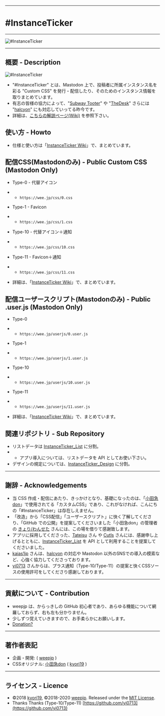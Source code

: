 <hr>

# #InstanceTicker

<hr>

<img src="https://res.cloudinary.com/weep/image/upload/v1551123733/it/InstanceTicker.png" title="#InstanceTicker" alt="#InstanceTicker" />
<hr>

## 概要 - Description
<img src="https://wee.jp/tit.png" title="#InstanceTicker" alt="#InstanceTicker" />

- "#InstanceTicker" とは、Mastodon 上で、投稿者に所属インスタンス名を彩る "Custom CSS" を発行・配信したり、そのためのインスタンス情報を取りまとめています。
- 有志の皆様の協力によって、"[Subway Tooter](https://github.com/tateisu/SubwayTooter)" や "[TheDesk](https://github.com/cutls/TheDesk)" さらには "[halcyon](https://github.com/kaias1jp/halcyon)" にも対応していってる昨今です。
- 詳細は、[こちらの解説ページ(Wiki)](https://github.com/MiyonMiyon/InstanceTicker/wiki) を参照下さい。

## 使い方 - Howto

- 仕様と使い方は「[InstanceTicker Wiki](https://github.com/MiyonMiyon/InstanceTicker/wiki/)」で、まとめています。

## 配信CSS(Mastodonのみ) - Public Custom CSS (Mastodon Only)
- Type-0 - 代替アイコン
- - `https://wee.jp/css/0.css`
- Type-1 - Favicon
- - `https://wee.jp/css/1.css`
- Type-10 - 代替アイコン＋通知
- - `https://wee.jp/css/10.css`
- Type-11 - Favicon＋通知
- - `https://wee.jp/css/11.css`

- 詳細は、「[InstanceTicker Wiki](https://github.com/MiyonMiyon/InstanceTicker/wiki/)」で、まとめています。

## 配信ユーザースクリプト(Mastodonのみ) - Public .user.js (Mastodon Only)
- Type-0
- - `https://wee.jp/userjs/0.user.js`
- Type-1
- - `https://wee.jp/userjs/1.user.js`
- Type-10
- - `https://wee.jp/userjs/10.user.js`
- Type-11
- - `https://wee.jp/userjs/11.user.js`

- 詳細は、「[InstanceTicker Wiki](https://github.com/MiyonMiyon/InstanceTicker/wiki/)」で、まとめています。

## 関連リポジトリ - Sub Repository

- リストデータは [InstanceTicker_List](https://github.com/MiyonMiyon/InstanceTicker_List) に分割。
- - アプリ導入については、リストデータを API としてお使い下さい。
- デザインの規定については、[InstanceTicker_Design](https://github.com/MiyonMiyon/InstanceTicker_Design) に分割。

<hr>

## 謝辞 - Acknowledgements
- 当 CSS 作成・配信にあたり、きっかけとなり、基礎になったのは、「[小田急don](https://odakyu.app/about)」で使用されてる「カスタムCSS」であり、これがなければ、こんにちの「#InstanceTicker」は存在しえません。
- 「改造」から「CSS配信」「ユーザースクリプト」に快く了解してくださり、「GitHub での公開」を提案してくださいました「小田急don」の管理者の [きょり/わんせた](https://github.com/kyori19) さんには、この場を借りて感謝致します。
- アプリに採用してくださった、[Tateisu](https://github.com/tateisu/) さん や [Cutls](https://github.com/cutls/) さんには、感謝申し上げるとともに、[InstanceTicker_List](https://github.com/MiyonMiyon/InstanceTicker_List) を API として利用することを提案してくださいました。
- [kaias1jp](https://github.com/kaias1jp/) さんは、[halcyon](https://github.com/kaias1jp/halcyon) の対応や Mastodon 以外のSNSでの導入の模索など、心強く協力してくださっております。
- [yi0713](https://github.com/yi0713) さんからは、プラス通知（Type-10/Type-11）の提案と快くCSSソースの使用許可をしてくださり感謝しております。

<hr>

## 貢献について - Contribution
- weepjp は、からっきしの GitHub 初心者であり、あらゆる機能について網羅しておらず、右も左も分かりません。
- 少しずつ覚えていきますので、お手柔らかにお願いします。
- [Donation?](https://github.com/fedpla/InstanceTicker/wiki/ZENINAGE)

<hr>

## 著作者表記
- 企画・開発: ( [weepjp](https://github.com/weepjp) )
- CSSオリジナル: [小田急don](https://odakyu.app/about) ( [kyori19](https://github.com/kyori19) )

<hr>

## ライセンス - Licence
- ©2018 [kyori19](https://github.com/kyori19), ©2018-2020 [weepjp](https://github.com/weepjp). Released under the [MIT License](https://opensource.org/licenses/mit-license.php).
- Thanks Thanks (Type-10/Type-11) [https://github.com/yi0713](https://github.com/yi0713)
